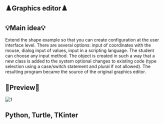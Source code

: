 ## ♟️**Graphics editor**♟️

## 💡**Main idea**💡
Extend the shape example so that you can create configuration at the user interface level.
There are several options: input of coordinates with the mouse, dialog input of values, input in a scripting language.
The student can choose any input method. The object is created in such a way that a new class is added to the system
optional changes to existing code (type selection using a case/switch statement and plural if not allowed).
The resulting program became the source of the original graphics editor.

## 🥽**Preview**🥽
![1](https://user-images.githubusercontent.com/86531927/162283193-c7fbbd83-dd68-4765-b24b-dc851c254b92.png)

## Python, Turtle, TKinter
